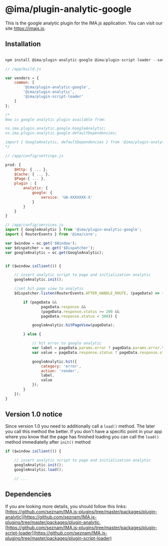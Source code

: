 # @ima/plugin-analytic-google

This is the google analytic plugin for the IMA.js application. You can visit our site <https://imajs.io>.

## Installation

```javascript

npm install @ima/plugin-analytic-google @ima/plugin-script-loader --save

```

```javascript
// /app/build.js

var vendors = {
	common: [
		'@ima/plugin-analytic-google',
		'@ima/plugin-analytic',
		'@ima/plugin-script-loader'
	]
};

/*
Now is google analytic plugin available from:

ns.ima.plugin.analytic.google.GoogleAnalytic;
ns.ima.plugin.analytic.google.defaultDependencies;

import { GoogleAnalytic, defaultDependencies } from '@ima/plugin-analytic-google';
*/

```

```javascript
// /app/config/settings.js

prod: {
	$Http: { ... },
	$Cache: { ... },
	$Page:{ ... },
	plugin : {
		analytic: {
			google: {
				service: 'UA-XXXXXXX-X'
			}
		}
	}
}
```

```javascript
// /app/config/services.js
import { GoogleAnalytic } from '@ima/plugin-analytic-google';
import { RouterEvents } from '@ima/core';

var $window = oc.get('$Window');
var $dispatcher = oc.get('$Dispatcher');
var googleAnalytic = oc.get(GoogleAnalytic);


if ($window.isClient()) {

	// insert analytic script to page and initialization analytic
	googleAnalytic.init();

	//set hit page view to analytic
	$dispatcher.listen(RouterEvents.AFTER_HANDLE_ROUTE, (pageData) => {

		if (pageData &&
				pageData.response &&
				(pageData.response.status >= 200 &&
				pageData.response.status < 300)) {

			googleAnalytic.hitPageView(pageData);

		} else {

			// hit error to google analytic
			var label = pageData.params.error ? pageData.params.error.toString() : undefined;
			var value = pageData.response.status ? pageData.response.status : undefined;

			googleAnalytic.hit({
				category: 'error',
				action: 'render',
				label,
				value
			});
		}
	});
}
```

## Version 1.0 notice

Since version 1.0 you need to additionally call a `load()` method. The later you call this method the better.
If you don't have a specific point in your app where you know that the page has finished loading you can call the `load()` method immediatelly after `init()` method

```javascript
if ($window.isClient()) {

	// insert analytic script to page and initialization analytic
	googleAnalytic.init();
	googleAnalytic.load();

	// ...
```

## Dependencies
If you are looking more details, you should
follow this links:
[https://github.com/seznam/IMA.js-plugins/tree/master/packages/plugin-analytic](https://github.com/seznam/IMA.js-plugins/tree/master/packages/plugin-analytic,
[https://github.com/seznam/IMA.js-plugins/tree/master/packages/plugin-script-loader](https://github.com/seznam/IMA.js-plugins/tree/master/packages/plugin-script-loader)
